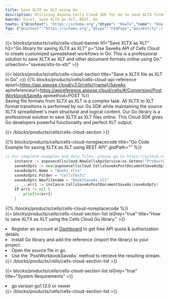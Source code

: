 ```yaml
---
title: Save XLTX as XLT using Go 
description: Utilizing Aspose.Cells Cloud SDK for Go to save XLTX format file as XLT format file. 
kwords: Excel, Save XLTX as XLT, REST, Go
howto: {"@context": "https://schema.org","@type": "HowTo","name": "How to save XLTX as XLT using the Cells Cloud Go library.","description": "How to save XLTX as XLT using the Cells Cloud Go library.","image": {"@type": "ImageObject"},"url": "/go/saveas/xltx-to-xlt/","step": [{ "@type": "HowToStep","name": "How to save XLTX as XLT using the Cells Cloud Go library. step 1", "image": {"@type": "ImageObject",},"url": "/go/saveas/xltx-to-xlt/","text": "Register an account at <a href='https://dashboard.aspose.cloud/'>Dashboard</a> to get free API quota & authorization details",},{ "@type": "HowToStep","name": "How to save XLTX as XLT using the Cells Cloud Go library. step 1", "image": {"@type": "ImageObject",},"url": "/go/saveas/xltx-to-xlt/","text": "Install Go library and add the reference (import the library) to your project.",},{ "@type": "HowToStep","name": "How to save XLTX as XLT using the Cells Cloud Go library. step 1", "image": {"@type": "ImageObject",},"url": "/go/saveas/xltx-to-xlt/","text": "Open the source file in go.",},{ "@type": "HowToStep","name": "How to save XLTX as XLT using the Cells Cloud Go library. step 1", "image": {"@type": "ImageObject",},"url": "/go/saveas/xltx-to-xlt/","text": "Use the `PostWorkbookSaveAs` method to retrieve the resulting stream.",}, ],"supply": {"@type": "HowToSupply","name": "document"},"tool": [{"@type": "HowToTool","name": "Goland, Visual Studio Code, Eclipse"},{"@type": "HowToTool","name": "Aspose Cells"}],"totalTime": "PT6M"}
fqa: {"@context":"https://schema.org","@type":"FAQPage","mainEntity":[{"@type":"Question","name":"Why save file as other formats file in C# using REST API?","acceptedAnswer":{"@type":"Answer","text":"Documents are encoded in many ways, and some files may be incompatible with the software you use. To open and read such files, just save them as appropriate file formats.<br/><ol><li>Install .NET SDK and add the reference (import the library) to your project.</li><li>Open the source file in C# using REST API.</li><li>Call the PostWorkbookSaveAsRequest() method, passing an output filename with required extension.</li><li>Get the result of save as a separate file.</li></ol>"}},{"@type":"Question","name":"What file formats can I save as with your C# library?","acceptedAnswer":{"@type":"Answer","text":"We support a variety of file formats for conversion using .NET library, including XLSX, Excel, xls , PDF, CSV, HTML, Markdown, XML, PNG, JPG, TIFF, Json, TXT and many more."}},{"@type":"Question","name":"What is the maximum allowed file size for conversion using this .NET library?","acceptedAnswer":{"@type":"Answer","text":"There are no file size limits for format conversions using .NET library."}}]}
---
```



{{< blocks/products/cells/cells-cloud-banner h1="Save XLTX as XLT" h2="Go library for saving XLTX as XLT" p="Use SaveAs API of Cells Cloud to create customized spreadsheet workflows in Go. This is a professional solution to save XLTX as XLT and other document formats online using Go." urlsection="saveas/xltx-to-xlt/" >}}

{{< blocks/products/cells/cells-cloud-section  title="Save a XLTX file as XLT in Go" >}}
{{% blocks/products/cells/cells-cloud-api-reference  apiurl=https://api.aspose.cloud/v3.0/cells/{name}/SaveAs  apireferenceurl=https://apireference.aspose.cloud/cells/#/Conversion/PostWorkbookSaveAs  apimethod=POST %}}
<br/>
Saving file formats from XLTX as XLT is a complex task. All XLTX to XLT format transitions is performed by our Go SDK while maintaining the source XLTX spreadsheet's main structural and logical content. Our Go library is a professional solution to save XLTX as XLT files online. This Cloud SDK gives Go developers powerful functionality and perfect XLT output.

{{< /blocks/products/cells/cells-cloud-section >}}

{{% blocks/products/cells/cells-cloud-noreplacecode title="Go Code Example for saving XLTX as XLT using REST API" gistPath="" %}}
  
```go
// For complete examples and data files, please go to https://github.com/aspose-cells-cloud/aspose-cells-cloud-go/
    instance := asposecellscloud.NewCellsApiService(os.Getenv("ProductClientId"), os.Getenv("ProductClientSecret"))
    saveAsOpts := new(asposecellscloud.CellsSaveAsPostDocumentSaveAsOpts)
    saveAsOpts.Name = "Book1.xltx"
    saveAsOpts.Folder = "CellsTests"
    saveAsOpts.Newfilename = "Book1SaveAs.xlt"
    _, _, err1 := instance.CellsSaveAsPostDocumentSaveAs(saveAsOpts)
    if err1 != nil {
	    println(err1)
    }
```
  
{{% /blocks/products/cells/cells-cloud-noreplacecode  %}}
<br/>
{{< blocks/products/cells/cells-cloud-section-list isGrey="true"  title="How to save XLTX as XLT using the Cells Cloud Go library." >}}
<li>Register an account at <a href="https://dashboard.aspose.cloud/">Dashboard</a> to get free API quota & authorization details</li>
<li>Install Go library and add the reference (import the library) to your project.</li>
<li>Open the source file in go.</li>
<li>Use the `PostWorkbookSaveAs` method to retrieve the resulting stream.</li>
{{< /blocks/products/cells/cells-cloud-section-list >}}

{{< blocks/products/cells/cells-cloud-section-list isGrey="true"  title="System Requirements" >}}
<li>go version go1.13.0 or newer</li>
{{< /blocks/products/cells/cells-cloud-section-list >}}
